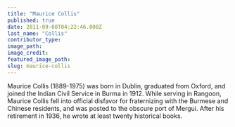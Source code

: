 ```yaml
---
title: "Maurice Collis"
published: true
date: 2011-09-08T04:22:46.000Z
last_name: "Collis"
contributor_type:
image_path:
image_credit:
featured_image_path:
slug: maurice-collis
---
```


Maurice Collis (1889-1975) was born in Dublin, graduated from Oxford, and joined the Indian Civil Service in Burma in 1912. While serving in Rangoon, Maurice Collis fell into official disfavor for fraternizing with the Burmese and Chinese residents, and was posted to the obscure port of Mergui. After his retirement in 1936, he wrote at least twenty historical books.

